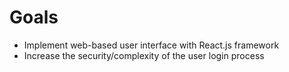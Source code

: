 # Goals
- Implement web-based user interface with React.js framework 
- Increase the security/complexity of the user login process


